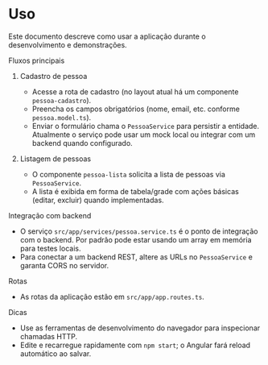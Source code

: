 # Uso

Este documento descreve como usar a aplicação durante o desenvolvimento e demonstrações.

Fluxos principais

1. Cadastro de pessoa

    - Acesse a rota de cadastro (no layout atual há um componente `pessoa-cadastro`).
    - Preencha os campos obrigatórios (nome, email, etc. conforme `pessoa.model.ts`).
    - Enviar o formulário chama o `PessoaService` para persistir a entidade. Atualmente o serviço pode usar um mock local ou integrar com um backend quando configurado.

2. Listagem de pessoas

    - O componente `pessoa-lista` solicita a lista de pessoas via `PessoaService`.
    - A lista é exibida em forma de tabela/grade com ações básicas (editar, excluir) quando implementadas.

Integração com backend

-   O serviço `src/app/services/pessoa.service.ts` é o ponto de integração com o backend. Por padrão pode estar usando um array em memória para testes locais.
-   Para conectar a um backend REST, altere as URLs no `PessoaService` e garanta CORS no servidor.

Rotas

-   As rotas da aplicação estão em `src/app/app.routes.ts`.

Dicas

-   Use as ferramentas de desenvolvimento do navegador para inspecionar chamadas HTTP.
-   Edite e recarregue rapidamente com `npm start`; o Angular fará reload automático ao salvar.
